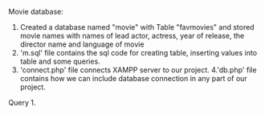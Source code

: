 Movie database:
1. Created a database named "movie" with Table "favmovies" and stored movie names with names of lead actor, actress, year of release, the director name and language of movie
2. 'm.sql' file contains the sql code for creating table, inserting values into table and some queries.
3. 'connect.php' file connects XAMPP server to our project.
4.'db.php' file contains how we can include database connection in any part of our project.

Query
1.
